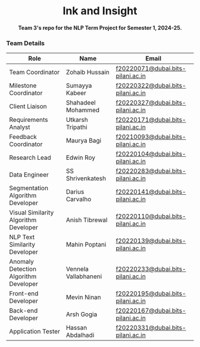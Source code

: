 <h1 align="center"> Ink and Insight </h1>
<h4 align="center"> Team 3's repo for the NLP Term Project for Semester 1, 2024-25. </h4>

<h3> Team Details </h3>

| Role                               | Name                | Email                                  |
|------------------------------------|---------------------|----------------------------------------|
| Team Coordinator                   | Zohaib Hussain      | f20220071@dubai.bits-pilani.ac.in      |
| Milestone Coordinator              | Sumayya Kabeer      | f20220322@dubai.bits-pilani.ac.in      |
| Client Liaison                     | Shahadeel Mohammed  | f20220327@dubai.bits-pilani.ac.in      |
| Requirements Analyst               | Utkarsh Tripathi    | f20220171@dubai.bits-pilani.ac.in      |
| Feedback Coordinator               | Maurya Bagi         | f20210093@dubai.bits-pilani.ac.in      |
| Research Lead                      | Edwin Roy           | f20220104@dubai.bits-pilani.ac.in      |
| Data Engineer                      | SS Shrivenkatesh    | f20220283@dubai.bits-pilani.ac.in      |
| Segmentation Algorithm Developer   | Darius Carvalho     | f20220141@dubai.bits-pilani.ac.in      |
| Visual Similarity Algorithm Developer | Anish Tibrewal  | f20220110@dubai.bits-pilani.ac.in      |
| NLP Text Similarity Developer      | Mahin Poptani       | f20220139@dubai.bits-pilani.ac.in      |
| Anomaly Detection Algorithm Developer | Vennela Vallabhaneni | f20220233@dubai.bits-pilani.ac.in  |
| Front-end Developer                | Mevin Ninan         | f20220195@dubai.bits-pilani.ac.in      |
| Back-end Developer                 | Arsh Gogia          | f20220167@dubai.bits-pilani.ac.in      |
| Application Tester                 | Hassan Abdalhadi    | f20220331@dubai.bits-pilani.ac.in      |
